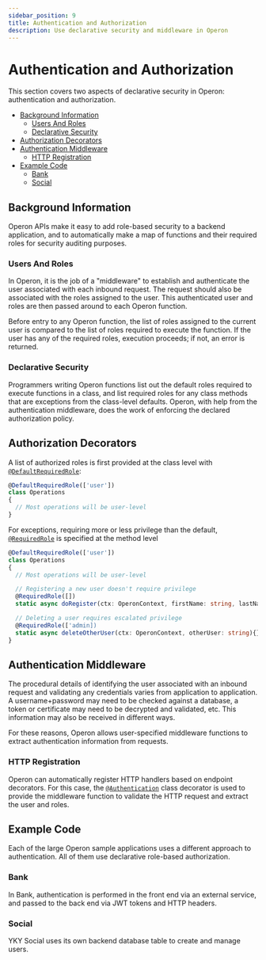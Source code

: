 ```yaml
---
sidebar_position: 9
title: Authentication and Authorization
description: Use declarative security and middleware in Operon
---
```


# Authentication and Authorization

This section covers two aspects of declarative security in Operon: authentication and authorization.

-   [Background Information](#background-information)
    -   [Users And Roles](#users-and-roles)
    -   [Declarative Security](#declarative-security)
-   [Authorization Decorators](#authorization-decorators)
-   [Authentication Middleware](#authentication-middleware)
    -   [HTTP Registration](#http-registration)
-   [Example Code](#example-code)
    -   [Bank](#bank)
    -   [Social](#social)

## Background Information
Operon APIs make it easy to add role-based security to a backend application, and to automatically make a map of functions and their required roles for security auditing purposes.

### Users And Roles
In Operon, it is the job of a "middleware" to establish and authenticate the user associated with each inbound request.  The request should also be associated with the roles assigned to the user.  This authenticated user and roles are then passed around to each Operon function.

Before entry to any Operon function, the list of roles assigned to the current user is compared to the list of roles required to execute the function.  If the user has any of the required roles, execution proceeds; if not, an error is returned.

### Declarative Security
Programmers writing Operon functions list out the default roles required to execute functions in a class, and list required roles for any class methods that are exceptions from the class-level defaults.  Operon, with help from the authentication middleware, does the work of enforcing the declared authorization policy.

## Authorization Decorators
A list of authorized roles is first provided at the class level with [`@DefaultRequiredRole`](../api-reference/decorators.md#defaultrequiredrole):
```typescript
@DefaultRequiredRole(['user'])
class Operations
{
  // Most operations will be user-level
}
```

For exceptions, requiring more or less privilege than the default,  [`@RequiredRole`](../api-reference/decorators.md#requiredrole) is specified at the method level
```typescript
@DefaultRequiredRole(['user'])
class Operations
{
  // Most operations will be user-level

  // Registering a new user doesn't require privilege
  @RequiredRole([])
  static async doRegister(ctx: OperonContext, firstName: string, lastName: string){}

  // Deleting a user requires escalated privilege
  @RequiredRole(['admin])
  static async deleteOtherUser(ctx: OperonContext, otherUser: string){}
}
```

## Authentication Middleware
The procedural details of identifying the user associated with an inbound request and validating any credentials varies from application to application.  A username+password may need to be checked against a database, a token or certificate may need to be decrypted and validated, etc.  This information may also be received in different ways.

For these reasons, Operon allows user-specified middleware functions to extract authentication information from requests.

### HTTP Registration
Operon can automatically register HTTP handlers based on endpoint decorators.  For this case, the [`@Authentication`](../api-reference/decorators.md#authentication) class decorator is used to provide the middleware function to validate the HTTP request and extract the user and roles.

## Example Code
Each of the large Operon sample applications uses a different approach to authentication.  All of them use declarative role-based authorization.

### Bank
In Bank, authentication is performed in the front end via an external service, and passed to the back end via JWT tokens and HTTP headers.

### Social
YKY Social uses its own backend database table to create and manage users.
